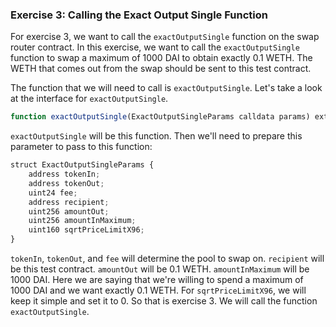 ### Exercise 3: Calling the Exact Output Single Function

For exercise 3, we want to call the `exactOutputSingle` function on the swap router contract. In this exercise, we want to call the `exactOutputSingle` function to swap a maximum of 1000 DAI to obtain exactly 0.1 WETH. The WETH that comes out from the swap should be sent to this test contract.

The function that we will need to call is `exactOutputSingle`. Let's take a look at the interface for `exactOutputSingle`.

```javascript
function exactOutputSingle(ExactOutputSingleParams calldata params) external payable returns (uint256 amountIn);
```

`exactOutputSingle` will be this function. Then we'll need to prepare this parameter to pass to this function:

```javascript
struct ExactOutputSingleParams {
    address tokenIn;
    address tokenOut;
    uint24 fee;
    address recipient;
    uint256 amountOut;
    uint256 amountInMaximum;
    uint160 sqrtPriceLimitX96;
}
```

`tokenIn`, `tokenOut`, and `fee` will determine the pool to swap on. `recipient` will be this test contract. `amountOut` will be 0.1 WETH. `amountInMaximum` will be 1000 DAI. Here we are saying that we're willing to spend a maximum of 1000 DAI and we want exactly 0.1 WETH. For `sqrtPriceLimitX96`, we will keep it simple and set it to 0. So that is exercise 3. We will call the function `exactOutputSingle`.
